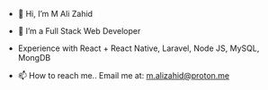 - 👋 Hi, I’m M Ali Zahid
- 👀 I’m a Full Stack Web Developer
- Experience with React + React Native, Laravel, Node JS, MySQL, MongDB

- 📫 How to reach me..
Email me at:
  m.alizahid@proton.me


